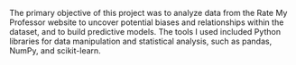 The primary objective of this project was to analyze data from the Rate My Professor website to uncover potential biases and relationships within the dataset, and to build predictive models. 
The tools I used included Python libraries for data manipulation and statistical analysis, such as pandas, NumPy, and scikit-learn.
